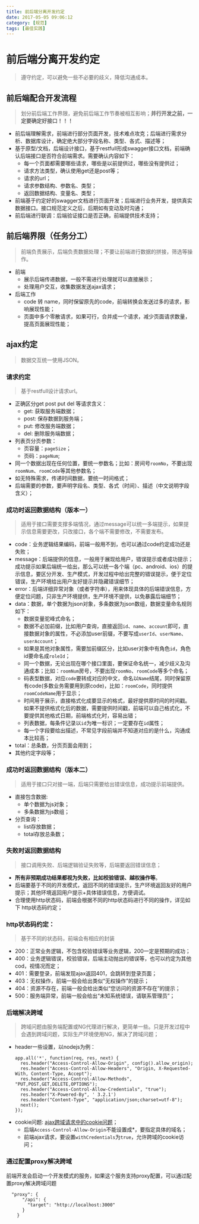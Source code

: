```yaml
---
title: 前后端分离开发约定
date: 2017-05-05 09:06:12
category: [规范]
tags: [最佳实践]
---
```


# 前后端分离开发约定
> 遵守约定，可以避免一些不必要的歧义，降低沟通成本。

## 前后端配合开发流程
> 划分前后端工作界限，避免前后端工作节奏被相互影响；**并行开发之前，一定要确定好接口！！！**

- 前后端理解需求，前端进行部分页面开发，技术难点攻克；后端进行需求分析、数据库设计，确定绝大部分字段名称、类型、各式、描述等；
- 基于原型/文档，后端设计接口，基于restfull形成swagger接口文档，前端确认后端接口是否符合前端需求。需要确认内容如下：
    - 每一个页面都需要哪些请求，哪些是以前提供过，哪些没有提供过；
    - 请求方法类型，确认使用get还是post等；
    - 请求的url；
    - 请求参数结构、参数名、类型；
    - 返回数据结构、变量名、类型；
- 前端基于约定好的swagger文档进行页面开发；后端进行业务开发，提供真实数据接口。接口规范定义之后，后期如有变动及时沟通；
- 前后端进行联调：后端验证接口是否正确，前端提供技术支持；

## 前后端界限（任务分工）
> 前端负责展示，后端负责数据处理；不要让前端进行数据的拼接，筛选等操作。

- 前端
    - 展示后端传递数据，一般不需进行处理就可以直接展示；
    - 处理用户交互，收集数据发送ajax请求；
- 后端工作
    - code 转 name，同时保留原先的code，前端转换会发送过多的请求，影响展现性能；
    - 页面中多个零散请求，如果可行，合并成一个请求，减少页面请求数量，提高页面展现性能；

## ajax约定
> 数据交互统一使用JSON。

### 请求约定
> 基于restfull设计请求url。

- 正确区分get post put del 等请求含义：
    - get: 获取服务端数据；
    - post: 保存数据到服务端；
    - put: 修改服务端数据；
    - del: 删除服务端数据；
- 列表页分页参数：
    - 页容量：`pageSize`；
    - 页码：`pageNum`;
- 同一个数据出现在任何位置，要统一参数名；比如：房间号`roomNo`，不要出现`roomNum`、`roomCode`等其他参数名；
- 如无特殊需求，传递时间数据，要统一时间格式；
- 后端需要的参数，要声明字段名、类型、各式（时间）、描述（中文说明字段含义）；

### 成功时返回数据结构（版本一）
> 适用于接口需要支撑多端情况，通过message可以统一多端提示，如果提示信息需要更改，只改接口，各个端不需要修改，不需要发布。

- code：业务逻辑结果编码，前端一般用不到，也可以通过code约定成功还是失败；
- message：后端提供的信息，一般用于展现给用户，错误提示或者成功提示；成功提示如果后端统一给出，那么可以统一各个端（pc、android、ios）的提示信息，要区分开发、生产模式，开发过程中给出完整的错误提示，便于定位错误，生产环境给出用户友好提示并隐藏错误细节；
- error：后端详细异常对象（或者字符串），用来体现具体的后端错误信息，方便定位问题，只非生产环境提供，生产环境不提供，以免暴露后端细节；
- data：数据，单个数据为json对象，多条数据为json数组，数据变量命名规则如下：
    - 数据变量驼峰式命名；
    - 数据不必加前缀，比如用户查询，直接返回`id`、`name`、`account`即可，直接数据对象的属性，不必添加user前缀，不要写成`userId`、`userName`、`userAccount`；
    - 如果是其他对象属性，需要加前缀区分，比如user对象中有角色`id`，角色id要命名成`roleId`；
    - 同一个数据，无论出现在哪个接口里面，要保证命名统一，减少歧义及沟通成本；比如：`roomNum`房号，不要出现`roomNo`、`roomCode`等多个命名；
    - 码表型数据，对应`code`要转成对应的中文，命名以`Name`结尾，同时保留原有code(多数业务需要用到原code)，比如：`roomCode`，同时提供`roomCodeName`用于显示；
    - 时间用于展示，直接格式化成要显示的格式，最好提供原时间的时间戳。如果不提供格式化后的数据，需要提供时间戳，前端可以自己格式化，不要提供其他格式日期，前端格式化时，容易出错；
    - 列表数据，每条件记录以`id`为唯一标识；一定要存在`id`属性；
    - 每一个字段要给出描述，不常见字段前端并不知道对应的是什么，沟通成本比较高；
- total：总条数，分页页面会用到；
- 其他约定字段等；

### 成功时返回数据结构（版本二）
> 适用于接口只对接一端，后端只需要给出错误信息，成功提示前端提供。

- 直接包含数据:
    - 单个数据为js对象；
    - 多条数据为js数组；
- 分页查询：
    - list存放数据；
    - total存放总条数；

### 失败时返回数据结构
> 接口调用失败、后端逻辑验证失败等，后端要返回错误信息；

- **所有非预期成功结果都视为失败，比如校验错误、越权操作等**。
- 后端要基于不同的开发模式，返回不同的错误提示，生产环境返回友好的用户提示；其他环境返回用户提示+具体错误信息，方便调试。
- 合理使用http状态码，前端会根据不同的http状态码进行不同的操作，详见如下 http状态码约定；

### http状态码约定：
> 基于不同的状态码，前端会有相应的封装

- 200：正常业务逻辑，不包含校验错误等业务逻辑，200一定是预期的成功；
- 400：业务逻辑错误，校验错误，后端主动抛出的错误等，也可以约定为其他cod，视情况而定；
- 401：需要登录，前端发现ajax返回401，会跳转到登录页面；
- 403：无权操作，前端一般会给出类似“无权操作”的提示；
- 404：资源不存在，前端一般会给出类似“您访问的资源不存在”的提示；
- 500：服务端异常，前端一般会给出“未知系统错误，请联系管理员”；

### 后端解决跨域
> 跨域问题由服务端配置或NG代理进行解决，更简单一些。只是开发过程中会遇到跨域问题，实际生产环境使用NG，解决了跨域问题；

- header一些设置，以nodejs为例：
    ```
    app.all('*', function(req, res, next) {
      res.header("Access-Control-Allow-Origin", config().allow_origin);
      res.header("Access-Control-Allow-Headers", "Origin, X-Requested-With, Content-Type, Accept");
      res.header("Access-Control-Allow-Methods", "PUT,POST,GET,DELETE,OPTIONS");
      res.header("Access-Control-Allow-Credentials", "true");
      res.header("X-Powered-By", ' 3.2.1')
      res.header("Content-Type", "application/json;charset=utf-8");
      next();
    });
    ```
- cookie问题: [ajax跨域请求中的cookie问题](http://www.jianshu.com/p/643427c17877)；
    - 后端`Access-Control-Allow-Origin`不能设置成*，要指定具体的域名；
    - 前端ajax请求，要设置`withCredentials`为`true`，允许跨域的cookie访问；

### 通过配置proxy解决跨域
前端开发会启动一个开发模式的服务，如果这个服务支持proxy配置，可以通过配置proxy解决跨域问题

```
  "proxy": {
      "/api": {
        "target": "http://localhost:3000"
      }
    }
```

